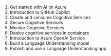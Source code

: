 1. Get started with AI on Azure
2. Introduction to GitHub Copilot
3. Create and consume Cognitive Services
4. Secure Cognitive Services
5. Monitor Cognitive Services
6. Deploy cognitive services in containers
7. Introduction to Azure OpenAI Service
8. Build a Language Understanding model
9. Publish and use a Language Understanding app